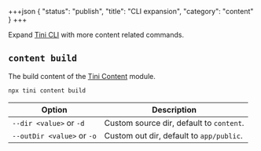 +++json
{
  "status": "publish",
  "title": "CLI expansion",
  "category": "content"
}
+++

Expand [Tini CLI](/cli) with more content related commands.

## `content build`

The build content of the [Tini Content](/module/content) module.

```bash
npx tini content build
```

| Option | Description |
| --- | --- |
| `--dir <value>` or `-d` | Custom source dir, default to `content`. |
| `--outDir <value>` or `-o` | Custom out dir, default to `app/public`. |
